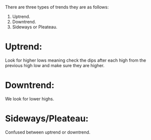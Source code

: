 There are three types of trends they are as follows: 

1. Uptrend. 
1. Downtrend. 
1. Sideways or Pleateau.


# Uptrend: 

Look for higher lows meaning check the dips after each high from the previous high low
and make sure they are higher. 

# Downtrend: 

We look for lower highs. 

# Sideways/Pleateau: 

Confused between uptrend or downtrend.


